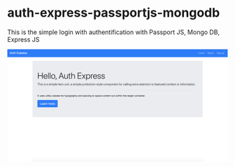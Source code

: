 # auth-express-passportjs-mongodb
This is the simple login with authentification with Passport JS, Mongo DB, Express JS

![auth-express-passportjs-mongodb](./.screen/authexpress.png)

